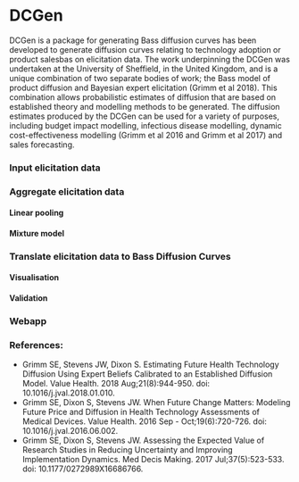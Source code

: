 # DCGen
DCGen is a package for generating Bass diffusion curves has been developed to generate diffusion curves relating to technology adoption or product salesbas on elicitation data. The work underpinning the DCGen was undertaken at the University of Sheffield, in the United Kingdom, and is a unique combination of two separate bodies of work; the Bass model of product diffusion and Bayesian expert elicitation (Grimm et al 2018).  This combination allows probabilistic estimates of diffusion that are based on established theory and modelling methods to be generated.
The diffusion estimates produced by the DCGen can be used for a variety of purposes, including budget impact modelling, infectious disease modelling, dynamic cost-effectiveness modelling (Grimm et al 2016 and Grimm et al 2017) and sales forecasting.

### Input elicitation data



### Aggregate elicitation data


#### Linear pooling

#### Mixture model

### Translate elicitation data to Bass Diffusion Curves


#### Visualisation


#### Validation


### Webapp



### References:
* Grimm SE, Stevens JW, Dixon S.  Estimating Future Health Technology Diffusion Using Expert Beliefs Calibrated to an Established Diffusion Model.  Value Health. 2018 Aug;21(8):944-950. doi: 10.1016/j.jval.2018.01.010.
* Grimm SE, Dixon S, Stevens JW. When Future Change Matters: Modeling Future Price and Diffusion in Health Technology Assessments of Medical Devices. Value Health. 2016 Sep - Oct;19(6):720-726. doi: 10.1016/j.jval.2016.06.002.
* Grimm SE, Dixon S, Stevens JW. Assessing the Expected Value of Research Studies in Reducing Uncertainty and Improving Implementation Dynamics. Med Decis Making. 2017 Jul;37(5):523-533. doi: 10.1177/0272989X16686766. 
